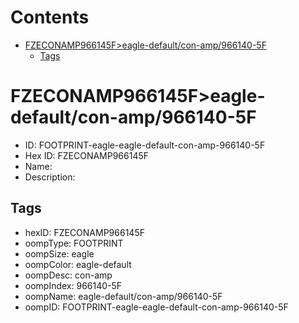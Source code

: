 



Contents
========

* [FZECONAMP966145F>eagle-default/con-amp/966140-5F](#fzeconamp966145feagle-defaultcon-amp966140-5f)
	* [Tags](#tags)

# FZECONAMP966145F>eagle-default/con-amp/966140-5F

- ID: FOOTPRINT-eagle-eagle-default-con-amp-966140-5F
- Hex ID: FZECONAMP966145F
- Name: 
- Description: 

## Tags

- hexID: FZECONAMP966145F
- oompType: FOOTPRINT
- oompSize: eagle
- oompColor: eagle-default
- oompDesc: con-amp
- oompIndex: 966140-5F
- oompName: eagle-default/con-amp/966140-5F
- oompID: FOOTPRINT-eagle-eagle-default-con-amp-966140-5F
